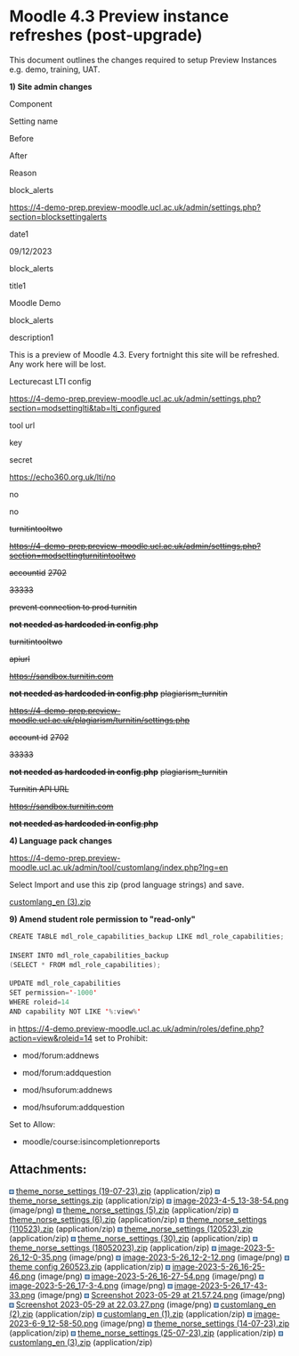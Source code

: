 # Moodle 4.3 Preview instance refreshes (post-upgrade)

This document outlines the changes required to setup Preview Instances  e.g. demo, training, UAT.

**1) Site admin changes**

Component

Setting name

Before

After

Reason

block\_alerts

<https://4-demo-prep.preview-moodle.ucl.ac.uk/admin/settings.php?section=blocksettingalerts>

date1

09/12/2023

block\_alerts

title1

Moodle Demo

block\_alerts

description1

This is a preview of Moodle 4.3. Every fortnight this site will be refreshed. Any work here will be lost. 

Lecturecast LTI config

<https://4-demo-prep.preview-moodle.ucl.ac.uk/admin/settings.php?section=modsettinglti&tab=lti_configured>

tool url

key

secret

https://echo360.org.uk/lti/no

no

no

~~turnitintooltwo~~

~~<https://4-demo-prep.preview-moodle.ucl.ac.uk/admin/settings.php?section=modsettingturnitintooltwo>~~

~~accountid~~
~~2702~~

~~33333~~

~~prevent connection to prod turnitin~~

~~**not needed as hardcoded in config.php**~~

~~turnitintooltwo~~

~~apiurl~~

~~https://sandbox.turnitin.com~~

~~**not needed as hardcoded in config.php**~~
~~plagiarism\_turnitin~~

~~<https://4-demo-prep.preview-moodle.ucl.ac.uk/plagiarism/turnitin/settings.php>~~

~~account id~~
~~2702~~

~~33333~~

~~**not needed as hardcoded in config.php**~~
~~plagiarism\_turnitin~~

~~Turnitin API URL~~

~~https://sandbox.turnitin.com~~

~~**not needed as hardcoded in config.php**~~

**4) Language pack changes**

<https://4-demo-prep.preview-moodle.ucl.ac.uk/admin/tool/customlang/index.php?lng=en>

Select Import and use this zip (prod language strings) and save.

[customlang\_en (3).zip](attachments/281084155/306185805.zip)

**9) Amend student role permission to "read-only"**

``` java
CREATE TABLE mdl_role_capabilities_backup LIKE mdl_role_capabilities;

INSERT INTO mdl_role_capabilities_backup
(SELECT * FROM mdl_role_capabilities);

UPDATE mdl_role_capabilities
SET permission='-1000'
WHERE roleid=14
AND capability NOT LIKE '%:view%' 
```

in <https://4-demo.preview-moodle.ucl.ac.uk/admin/roles/define.php?action=view&roleid=14> set to Prohibit:

-   mod/forum:addnews
-   mod/forum:addquestion

-   mod/hsuforum:addnews

-   mod/hsuforum:addquestion

Set to Allow:

-   moodle/course:isincompletionreports 

## Attachments:

<img src="images/icons/bullet_blue.gif" width="8" height="8" /> [theme\_norse\_settings (19-07-23).zip](attachments/281084155/281084126.zip) (application/zip)
<img src="images/icons/bullet_blue.gif" width="8" height="8" /> [theme\_norse\_settings.zip](attachments/281084155/281084147.zip) (application/zip)
<img src="images/icons/bullet_blue.gif" width="8" height="8" /> [image-2023-4-5\_13-38-54.png](attachments/281084155/281084146.png) (image/png)
<img src="images/icons/bullet_blue.gif" width="8" height="8" /> [theme\_norse\_settings (5).zip](attachments/281084155/281084145.zip) (application/zip)
<img src="images/icons/bullet_blue.gif" width="8" height="8" /> [theme\_norse\_settings (6).zip](attachments/281084155/281084144.zip) (application/zip)
<img src="images/icons/bullet_blue.gif" width="8" height="8" /> [theme\_norse\_settings (110523).zip](attachments/281084155/281084143.zip) (application/zip)
<img src="images/icons/bullet_blue.gif" width="8" height="8" /> [theme\_norse\_settings (120523).zip](attachments/281084155/281084142.zip) (application/zip)
<img src="images/icons/bullet_blue.gif" width="8" height="8" /> [theme\_norse\_settings (30).zip](attachments/281084155/281084141.zip) (application/zip)
<img src="images/icons/bullet_blue.gif" width="8" height="8" /> [theme\_norse\_settings (18052023).zip](attachments/281084155/281084140.zip) (application/zip)
<img src="images/icons/bullet_blue.gif" width="8" height="8" /> [image-2023-5-26\_12-0-35.png](attachments/281084155/281084139.png) (image/png)
<img src="images/icons/bullet_blue.gif" width="8" height="8" /> [image-2023-5-26\_12-2-12.png](attachments/281084155/281084138.png) (image/png)
<img src="images/icons/bullet_blue.gif" width="8" height="8" /> [theme config 260523.zip](attachments/281084155/281084137.zip) (application/zip)
<img src="images/icons/bullet_blue.gif" width="8" height="8" /> [image-2023-5-26\_16-25-46.png](attachments/281084155/281084136.png) (image/png)
<img src="images/icons/bullet_blue.gif" width="8" height="8" /> [image-2023-5-26\_16-27-54.png](attachments/281084155/281084135.png) (image/png)
<img src="images/icons/bullet_blue.gif" width="8" height="8" /> [image-2023-5-26\_17-3-4.png](attachments/281084155/281084134.png) (image/png)
<img src="images/icons/bullet_blue.gif" width="8" height="8" /> [image-2023-5-26\_17-43-33.png](attachments/281084155/281084133.png) (image/png)
<img src="images/icons/bullet_blue.gif" width="8" height="8" /> [Screenshot 2023-05-29 at 21.57.24.png](attachments/281084155/281084132.png) (image/png)
<img src="images/icons/bullet_blue.gif" width="8" height="8" /> [Screenshot 2023-05-29 at 22.03.27.png](attachments/281084155/281084131.png) (image/png)
<img src="images/icons/bullet_blue.gif" width="8" height="8" /> [customlang\_en (2).zip](attachments/281084155/281084130.zip) (application/zip)
<img src="images/icons/bullet_blue.gif" width="8" height="8" /> [customlang\_en (1).zip](attachments/281084155/281084129.zip) (application/zip)
<img src="images/icons/bullet_blue.gif" width="8" height="8" /> [image-2023-6-9\_12-58-50.png](attachments/281084155/281084128.png) (image/png)
<img src="images/icons/bullet_blue.gif" width="8" height="8" /> [theme\_norse\_settings (14-07-23).zip](attachments/281084155/281084127.zip) (application/zip)
<img src="images/icons/bullet_blue.gif" width="8" height="8" /> [theme\_norse\_settings (25-07-23).zip](attachments/281084155/281084125.zip) (application/zip)
<img src="images/icons/bullet_blue.gif" width="8" height="8" /> [customlang\_en (3).zip](attachments/281084155/306185805.zip) (application/zip)

